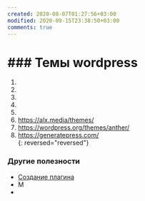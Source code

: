 ```yaml
---
created: 2020-08-07T01:27:56+03:00
modified: 2020-09-15T23:38:50+03:00
comments: true
---
```


# ### Темы wordpress

1. 
1. 
1. 
1. 
1. 
1. <https://alx.media/themes/>
1. <https://wordpress.org/themes/anther/>
1. <https://generatepress.com/>  
{: reversed="reversed"}


### Другие полезности
* [Создание плагина](https://wp-kama.ru/handbook/plugin/osnovy)
* М
*
